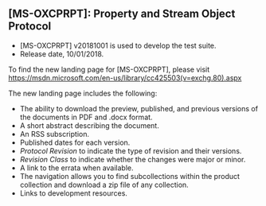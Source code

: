 ## [MS-OXCPRPT]: Property and Stream Object Protocol
- [MS-OXCPRPT] v20181001 is used to develop the test suite. 
- Release date, 10/01/2018.

To find the new landing page for [MS-OXCPRPT], please visit https://msdn.microsoft.com/en-us/library/cc425503(v=exchg.80).aspx

The new landing page includes the following:
- The ability to download the preview, published, and previous versions of the documents in PDF and .docx format.
- A short abstract describing the document.
- An RSS subscription.
- Published dates for each version.
- *Protocol Revision* to indicate the type of revision and their versions.
- *Revision Class* to indicate whether the changes were major or minor.
- A link to the errata when available.
- The navigation allows you to find subcollections within the product collection and download a zip file of any collection.
- Links to development resources.